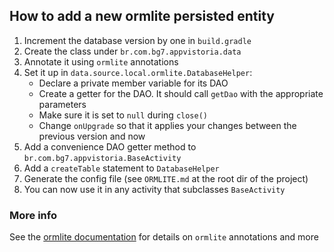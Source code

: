 How to add a new ormlite persisted entity
-----------------------------------------

1. Increment the database version by one in `build.gradle`
1. Create the class under `br.com.bg7.appvistoria.data`
1. Annotate it using `ormlite` annotations
1. Set it up in `data.source.local.ormlite.DatabaseHelper`:
    * Declare a private member variable for its DAO 
    * Create a getter for the DAO. It should call `getDao` with the appropriate parameters
    * Make sure it is set to `null` during `close()`
    * Change `onUpgrade` so that it applies your changes between the previous version and now
1. Add a convenience DAO getter method to `br.com.bg7.appvistoria.BaseActivity`
1. Add a `createTable` statement to `DatabaseHelper`
1. Generate the config file (see `ORMLITE.md` at the root dir of the project)
1. You can now use it in any activity that subclasses `BaseActivity`

### More info

See the [ormlite documentation](http://ormlite.com/javadoc/ormlite-core/doc-files/ormlite_2.html#Using)
 for details on `ormlite` annotations and more
